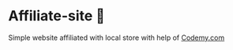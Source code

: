 # Affiliate-site :money_mouth_face:                                                                                                                                                             
Simple website affiliated with local store
 with help of <a href="http://johnelder.com/">Codemy.com</a>

